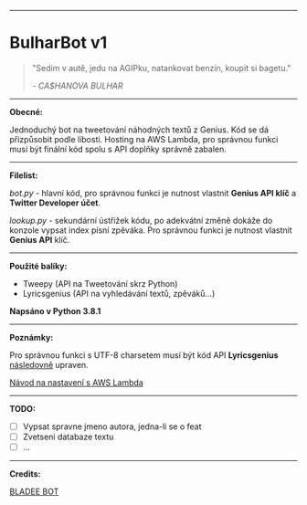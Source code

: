 ___

# BulharBot v1

> "Sedim v autě, jedu na AGIPku, natankovat benzín, koupit si bagetu."
>
> *- CA$HANOVA BULHAR*

___

**Obecné:**

Jednoduchý bot na tweetování náhodných textů z Genius. Kód se dá přizpůsobit podle libosti. Hosting na AWS Lambda, pro správnou funkci musí být finální kód spolu s API doplňky správně zabalen.

___

**Filelist:**

*bot.py* - hlavní kód, pro správnou funkci je nutnost vlastnit **Genius API klíč** a **Twitter Developer účet**.

*lookup.py* - sekundární ústřižek kódu, po adekvátní změně dokáže do konzole vypsat index písní zpěváka. Pro správnou funkci je nutnost vlastnit **Genius API** klíč.

___

**Použité balíky:**

* Tweepy (API na Tweetování skrz Python)
* Lyricsgenius (API na vyhledávání textů, zpěváků...)

**Napsáno v Python 3.8.1**

___

**Poznámky:**

Pro správnou funkci s UTF-8 charsetem musí být kód API **Lyricsgenius** [následovně](https://github.com/johnwmillr/LyricsGenius/pull/126/files) upraven.

[Návod na nastavení s AWS Lambda](https://docs.aws.amazon.com/lambda/latest/dg/lambda-python-how-to-create-deployment-package.html#python-package-venv)

___

**TODO:**

- [ ] Vypsat spravne jmeno autora, jedna-li se o feat
- [ ] Zvetseni databaze textu
- [ ] ...

___

**Credits:**

[BLADEE BOT](https://twitter.com/BLADEE_BOT)
